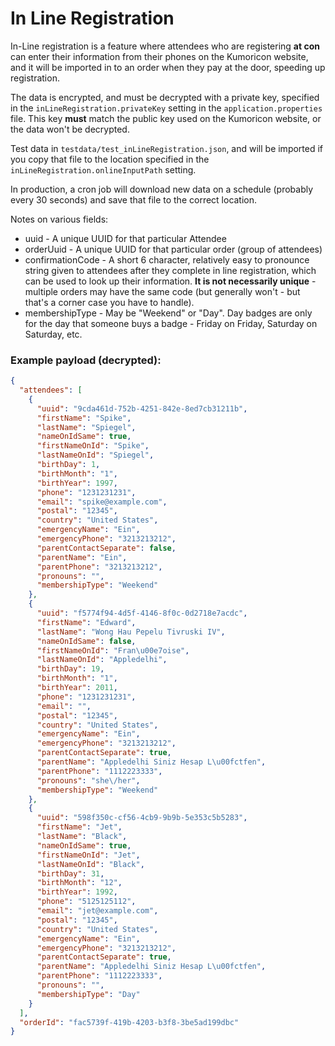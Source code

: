 # In Line Registration

In-Line registration is a feature where attendees who are registering **at con**
can enter their information from their phones on the Kumoricon website,
and it will be imported in to an order when they pay at the door, 
speeding up registration.

The data is encrypted, and must be decrypted with a private key,
specified in the `inLineRegistration.privateKey` setting in the
`application.properties` file. 
This key **must** match the public key used on the Kumoricon 
website, or the data won't be decrypted.

Test data in `testdata/test_inLineRegistration.json`, and will
be imported if you copy that file to the location specified in the
`inLineRegistration.onlineInputPath` setting.

In production, a cron job will download new data on a schedule (probably 
every 30 seconds) and save that file to the correct location.

Notes on various fields:
* uuid - A unique UUID for that particular Attendee
* orderUuid - A unique UUID for that particular order (group of attendees)
* confirmationCode - A short 6 character, relatively easy to pronounce
  string given to attendees after they complete in line registration,
  which can be used to look up their information. **It is not necessarily
  unique** - multiple orders may have the same code (but generally
  won't - but that's a corner case you have to handle).
* membershipType - May be "Weekend" or "Day". Day badges are only for the
  day that someone buys a badge - Friday on Friday, Saturday on Saturday, 
  etc.


### Example payload (decrypted):

```json
{
  "attendees": [
    {
      "uuid": "9cda461d-752b-4251-842e-8ed7cb31211b",
      "firstName": "Spike",
      "lastName": "Spiegel",
      "nameOnIdSame": true,
      "firstNameOnId": "Spike",
      "lastNameOnId": "Spiegel",
      "birthDay": 1,
      "birthMonth": "1",
      "birthYear": 1997,
      "phone": "1231231231",
      "email": "spike@example.com",
      "postal": "12345",
      "country": "United States",
      "emergencyName": "Ein",
      "emergencyPhone": "3213213212",
      "parentContactSeparate": false,
      "parentName": "Ein",
      "parentPhone": "3213213212",
      "pronouns": "",
      "membershipType": "Weekend"
    },
    {
      "uuid": "f5774f94-4d5f-4146-8f0c-0d2718e7acdc",
      "firstName": "Edward",
      "lastName": "Wong Hau Pepelu Tivruski IV",
      "nameOnIdSame": false,
      "firstNameOnId": "Fran\u00e7oise",
      "lastNameOnId": "Appledelhi",
      "birthDay": 19,
      "birthMonth": "1",
      "birthYear": 2011,
      "phone": "1231231231",
      "email": "",
      "postal": "12345",
      "country": "United States",
      "emergencyName": "Ein",
      "emergencyPhone": "3213213212",
      "parentContactSeparate": true,
      "parentName": "Appledelhi Siniz Hesap L\u00fctfen",
      "parentPhone": "1112223333",
      "pronouns": "she\/her",
      "membershipType": "Weekend"
    },
    {
      "uuid": "598f350c-cf56-4cb9-9b9b-5e353c5b5283",
      "firstName": "Jet",
      "lastName": "Black",
      "nameOnIdSame": true,
      "firstNameOnId": "Jet",
      "lastNameOnId": "Black",
      "birthDay": 31,
      "birthMonth": "12",
      "birthYear": 1992,
      "phone": "5125125112",
      "email": "jet@example.com",
      "postal": "12345",
      "country": "United States",
      "emergencyName": "Ein",
      "emergencyPhone": "3213213212",
      "parentContactSeparate": true,
      "parentName": "Appledelhi Siniz Hesap L\u00fctfen",
      "parentPhone": "1112223333",
      "pronouns": "",
      "membershipType": "Day"
    }
  ],
  "orderId": "fac5739f-419b-4203-b3f8-3be5ad199dbc"
}
```
